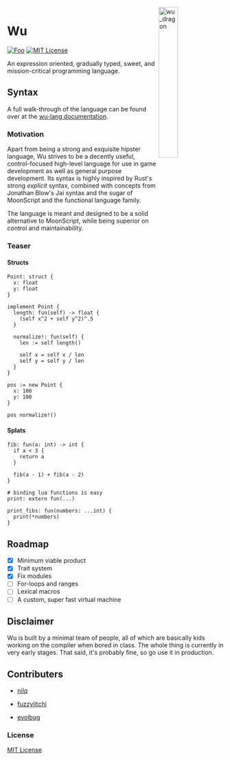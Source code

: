 <img align="right" width="30%" height="30%" src="https://preview.ibb.co/ePa1eH/wu_dragon.png" alt="wu_dragon">

# Wu

[![Foo](https://user-images.githubusercontent.com/7288322/34429152-141689f8-ecb9-11e7-8003-b5a10a5fcb29.png)](https://discord.gg/qm92sPP)
[![MIT License](https://img.shields.io/badge/license-MIT-blue.svg)](https://github.com/wu-lang/wu/blob/master/LICENSE)

An expression oriented, gradually typed, sweet, and mission-critical programming language.

## Syntax

A full walk-through of the language can be found over at the [wu-lang documentation](https://wu-lang.gitbook.io/guide/).

### Motivation

Apart from being a strong and exquisite hipster language, Wu strives to be a decently useful, control-focused high-level language for use in game development as well as general purpose development. Its syntax is highly inspired by Rust's strong *explicit* syntax, combined with concepts from Jonathan Blow's Jai syntax and the sugar of MoonScript and the functional language family.

The language is meant and designed to be a solid alternative to MoonScript, while being superior on control and maintainability.

### Teaser

#### Structs

```
Point: struct {
  x: float
  y: float
}

implement Point {
  length: fun(self) -> float {
    (self x^2 + self y^2)^.5
  }

  normalize!: fun(self) {
    len := self length()

    self x = self x / len
    self y = self y / len
  }
}

pos := new Point {
  x: 100
  y: 100
}

pos normalize!()
```

#### Splats

```
fib: fun(a: int) -> int {
  if a < 3 {
    return a
  }
  
  fib(a - 1) + fib(a - 2)
}

# binding lua functions is easy
print: extern fun(...)

print_fibs: fun(numbers: ...int) {
  print(*numbers)
}
```

## Roadmap

- [x] Minimum viable product
- [x] Trait system
- [x] Fix modules
- [ ] For-loops and ranges
- [ ] Lexical macros
- [ ] A custom, super fast virtual machine

## Disclaimer

Wu is built by a minimal team of people, all of which are basically kids working on the compiler when bored in class. The whole thing is currently in very early stages. That said, it's probably fine, so go use it in production.

## Contributers

- [nilq](https://github.com/nilq)

- [fuzzylitchi](https://github.com/fuzzylitchi)

- [evolbug](https://github.com/evolbug)

### License

[MIT License](https://github.com/wu-lang/wu/blob/master/LICENSE)
